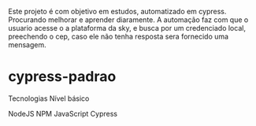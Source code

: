 
  Este projeto é com objetivo em estudos, automatizado em cypress. Procurando melhorar e aprender diaramente.
  A automação faz com que o usuario acesse o a plataforma da sky, e busca por um credenciado local,
  preechendo o cep, caso ele não tenha resposta sera fornecido uma mensagem.


# cypress-padrao

Tecnologias
Nível básico

NodeJS
NPM
JavaScript
Cypress
